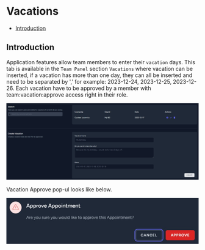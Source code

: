# Vacations

- [Introduction](#introduction)

<a name="introduction"></a>
## Introduction

Application features allow team members to enter their `vacation` days.
This tab is available in the `Team Panel` section `Vacations` where vacation can be inserted, if a vacation has more than one day, they can all be inserted and need to be separated by ',' for example: 2023-12-24, 2023-12-25, 2023-12-26.
Each vacation have to be approved by a member with team:vacation:approve access right in their role.

![Vacations](https://raw.githubusercontent.com/custura/docs/main/preview/vacations.jpg)

Vacation Approve pop-ul looks like below.

![Vacation-approve](https://raw.githubusercontent.com/custura/docs/main/preview/vacation-approve.jpg)
